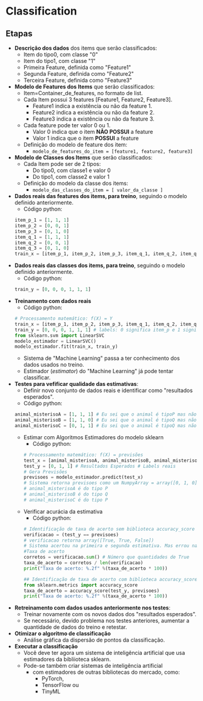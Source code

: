 # Classification

## Etapas
- **Descrição dos dados** dos items que serão classificados:
    - Item do tipo0, com classe "0"
    - Item do tipo1, com classe "1"
    - Primeira Feature, definida como "Feature1"
    - Segunda Feature, definida como "Feature2"
    - Terceira Feature, definida como "Feature3"
- **Modelo de Features dos Items** que serão classificados:
    - Item=Container_de_features, no formato de list.
    - Cada Item possui 3 features [Feature1, Feature2,  Feature3].
        - Feature1 indica a existência ou não da feature 1.
        - Feature2 indica a existência ou não da feature 2.
        - Feature3 indica a existência ou não da feature 3.
    - Cada feature pode ter valor 0 ou 1. 
        - Valor 0 indica que o item **NÃO POSSUI** a feature
        - Valor 1 indica que o item **POSSUI** a feature
    - Definição do modelo de feature dos item:
        - `modelo_de_features_do_item = [feature1, feature2, feature3]`
- **Modelo de Classes dos Items** que serão classificados:
    - Cada Item pode ser de 2 tipos:
        - Do tipo0, com classe1 e valor 0
        - Do tipo1, com classe2 e valor 1
    - Definição do modelo da classe dos items:
        - `modelo_das_classes_do_item = [ valor_da_classe ]`
- **Dados reais das features dos items, para treino**, seguindo o modelo definido anteriormente.
    - Código python:
    ```python
    item_p_1 = [1, 1, 1]
    item_p_2 = [0, 0, 1]
    item_p_3 = [0, 1, 0]
    item_q_1 = [1, 1, 1]
    item_q_2 = [0, 0, 1]
    item_q_3 = [0, 1, 0]
    train_x = [item_p_1, item_p_2, item_p_3, item_q_1, item_q_2, item_q_3]
    ```
- **Dados reais das classes dos items, para treino**, seguindo o modelo definido anteriormente.
    - Código python:
    ```python
    train_y = [0, 0, 0, 1, 1, 1]
    ```
- **Treinamento com dados reais**
    - Código python:
    ```python
    # Processamento matemático: f(X) = Y
    train_x = [item_p_1, item_p_2, item_p_3, item_q_1, item_q_2, item_q_3]
    train_y = [0, 0, 0, 1, 1, 1] # labels: 0 significa item_p e 1 significa item_q.
    from sklearn.svm import LinearSVC
    modelo_estimador = LinearSVC()
    modelo_estimador.fit(train_x, train_y)
    ```  
    - Sistema de "Machine Learning" passa a ter conhecimento dos dados usados no treino.
    - Estimador (*estimator*) do "Machine Learning" já pode tentar classificar.
- **Testes para vefificar qualidade das estimativas**:
    - Definir novo conjunto de dados reais e identificar como "resultados esperados".
    - Código python:
    ```python
    animal_misterisoA = [1, 1, 1] # Eu sei que o animal é tipoP mas não informo para aplicativo.
    animal_misterisoB = [1, 1, 0] # Eu sei que o animal é tipoQ mas não informo para aplicativo.
    animal_misterisoC = [0, 1, 1] # Eu sei que o animal é tipoQ mas não informo para aplicativo.
    ```  
    - Estimar com Algoritmos Estimadores do modelo sklearn
        - Código python:
        ```python
        # Processamento matemático: f(X) = previsões
        test_x = [animal_misterisoA, animal_misterisoB, animal_misterisoC]
        test_y = [0, 1, 1] # Resultados Esperados # Labels reais
        # Gera Previsões
        previsoes = modelo_estimador.predict(test_x)
        # Sistema retorna previsoes como um NumpyArray = array([0, 1, 0]), nos informando que:
        # animal_misterisoA é do tipo P
        # animal_misterisoB é do tipo Q
        # animal_misterisoC é do tipo P
        ```  
    - Verificar acurácia da estimativa
        - Código python:
        ```python
        # Identificação de taxa de acerto sem biblioteca accuracy_score
        verificacao = (test_y == previsoes)
        # verificacao retorna array([True, True, False])
        # Sistema acertou na primeira e segunda estimativa. Mas errou na terceira.
        #Taxa de acerto
        corretos = verificacao.sum() # Número que quantidades de True
        taxa_de_acerto = corretos / len(verificacao)
        print("Taxa de acerto: %.2f" %(taxa_de_acerto * 100))

        ## Identificação de taxa de acerto com biblioteca accuracy_score de sklearn.metrics
        from sklearn.metrics import accuracy_score
        taxa_de_acerto = accuracy_score(test_y, previsoes)
        print("Taxa de acerto: %.2f" %(taxa_de_acerto * 100))
        ```
- **Retreinamento com dados usados anteriormente nos testes**:
    - Treinar novamente com os novos dados dos "resultados esperados".
    - Se necessário, devido problema nos testes anteriores, aumentar a quantidade de dados do treino e retestar.
- **Otimizar o algoritmo de classificação**
    - Análise gráfica da dispersão de pontos da classificação.
- **Executar a classificação**
    - Você deve ter agora um sistema de inteligência artificial que usa estimadores da bibliioteca sklearn.
    - Pode-se também criar sistemas de inteligência artificial
        - com estimadores de outras bibliotecas do mercado, como:
            - PyTorch, 
            - TensorFlow ou 
            - TinyML
